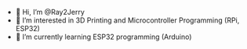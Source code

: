 - 👋 Hi, I’m @Ray2Jerry
- 👀 I’m interested in 3D Printing and Microcontroller Programming (RPi, ESP32)
- 🌱 I’m currently learning ESP32 programming (Arduino)

<!---
Ray2Jerry/Ray2Jerry is a ✨ special ✨ repository because its `README.md` (this file) appears on your GitHub profile.
You can click the Preview link to take a look at your changes.
--->
